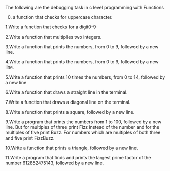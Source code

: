 The following are the debugging task in c level programming with Functions

0. a function that checks for uppercase character.

1.Write a function that checks for a digit0-9

2.Write a function that multiplies two integers.

3.Write a function that prints the numbers, from 0 to 9, followed by a new line.

4.Write a function that prints the numbers, from 0 to 9, followed by a new line.

5.Write a function that prints 10 times the numbers, from 0 to 14, followed by a new line

6.Write a function that draws a straight line in the terminal.

7.Write a function that draws a diagonal line on the terminal.

8.Write a function that prints a square, followed by a new line.

9.Write a program that prints the numbers from 1 to 100, followed by a new line. But for multiples of three print Fizz instead of the number and for the multiples of five print Buzz. For numbers which are multiples of both three and five print FizzBuzz.

10.Write a function that prints a triangle, followed by a new line.

11.Write a program that finds and prints the largest prime factor of the number 612852475143, followed by a new line.

